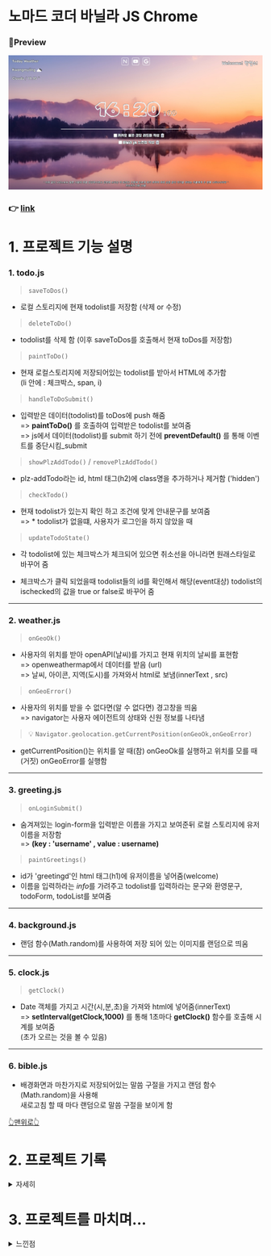 # 노마드 코더 바닐라 JS Chrome

### 🔭Preview

<img src="img/ToDoList-img.jpg" width="800">

### 👉 [link](https://redbuttonking.github.io/web-vanillajs/)
# 1. 프로젝트 기능 설명   

 ### 1. todo.js

> `saveToDos()`

- 로컬 스토리지에 현재 todolist를 저장함 (삭제 or 수정)

> `deleteToDo()`

- todolist를 삭제 함 (이후 saveToDos를 호출해서 현재 toDos를 저장함)

> `paintToDo()`

- 현재 로컬스토리지에 저장되어있는 todolist를 받아서 HTML에 추가함   
  (li 안에 : 체크박스, span, i)

> `handleToDoSubmit()`

- 입력받은 데이터(todolist)를 toDos에 push 해줌   
=> **paintToDo()** 를 호출하여 입력받은 todolist를 보여줌   
=> js에서 데이터(todolist)를 submit 하기 전에 **preventDefault()** 를 통해 이벤트를 중단시킴_submit

>`showPlzAddTodo()` / `removePlzAddTodo()`
- plz-addTodo라는 id, html 태그(h2)에 class명을 추가하거나 제거함 ('hidden')

> `checkTodo()`
- 현재 todolist가 있는지 확인 하고 조건에 맞게 안내문구를 보여줌    
=> * todolist가 없을떄, 사용자가 로그인을 하지 않았을 때

> `updateTodoState()`
- 각 todolist에 있는 체크박스가 체크되어 있으면 취소선을 아니라면 원래스타일로 바꾸어 줌

- 체크박스가 클릭 되었을때 todolist들의 id를 확인해서 해당(event대상) todolist의 ischecked의 값을 true or false로 바꾸어 줌

---

### 2. weather.js

> `onGeoOk()`
- 사용자의 위치를 받아 openAPI(날씨)를 가지고 현재 위치의 날씨를 표현함   
=> openweathermap에서 데이터를 받음 (url)   
=> 날씨, 아이콘, 지역(도시)를 가져와서 html로 보냄(innerText , src)

> `onGeoError()`
- 사용자의 위치를 받을 수 없다면(알 수 없다면) 경고창을 띄움   
=> navigator는 사용자 에이전트의 상태와 신원 정보를 나타냄   

> 💡 `Navigator.geolocation.getCurrentPosition(onGeoOk,onGeoError)`
- getCurrentPosition()는 위치를 알 때(참) onGeoOk를 실행하고 위치를 모를 때(거짓) onGeoError를 실행함

---

### 3. greeting.js

>`onLoginSubmit()`
- 숨겨져있는 login-form을 입력받은 이름을 가지고 보여준뒤 로컬 스토리지에 유저 이름을 저장함   
=> **(key : 'username' , value : username)**

>`paintGreetings()`
- id가 'greetingd'인 html 태그(h1)에 유저이름을 넣어줌(welcome)
- 이름을 입력하라는 *info*를 가려주고 todolist를 입력하라는 문구와 환영문구,   
  todoForm, todoList를 보여줌

---

### 4. background.js

- 랜덤 함수(Math.random)를 사용하여 저장 되어 있는 이미지를 랜덤으로 띄움

---

### 5. clock.js
> `getClock()`
- Date 객체를 가지고 시간(시,분,초)을 가져와 html에 넣어줌(innerText)   
=> **setInterval(getClock,1000)** 를 통해 1초마다 **getClock()** 함수를 호출해 시계를 보여줌   
(초가 오르는 것을 볼 수 있음) 

---

### 6. bible.js

- 배경화면과 마찬가지로 저장되어있는 말씀 구절을 가지고 랜덤 함수(Math.random)을 사용해   
새로고침 할 때 마다 랜덤으로 말씀 구절을 보이게 함

[👆맨위로👆](#노마드-코더-바닐라-js-chrome)

# 2. 프로젝트 기록

<details> 

 <summary>자세히</summary>
   
## day 1 - 24.03.14 

> HTML 태그인 `<Input>` 속성인 **required**를 다시 한번 알게됨  

사용자가 값을 넣지 않으면 제출 할 수 없음

> preventDefault()
 
웹의 event를 발생시켰을떄 자동으로 새로고침이 되는 것을 막는것을 배움  

> classList.toggle

toggle을 사용하여 html태그를 숨기거나 나타나게 하는것을 배움  


> string끼리 합치는 방법 `console.log('hello ${username}')` 을 배움

## day 2 - 24.03.15

> 파일들을 세분화 해서 관리하기 위해 js 폴더와 css 폴더를 각각 만들었음  
 
> 브라우저가 사용자의 입력 정보를 기억하는(저장) **LocalStorage**를 배움  
```js
// 저장할 키값과 값을 저장함
localStorage.setItem("key" , "value");

// 저장되어 있는 값을 키 값을 통해 불러옴
localStorage.getItem("key");

// 저장되어 있는 값을 키 값을 통해 제거함
localStorage.removeItem("key");

```

- JS 코딩시에 반복되는 string이 있다면 실수를 방지 하기 위해 대문자 변수로 저장해주는것이 좋다.    
ex) `const USERNAME_KEY = "username"; `


- 사용자의 이름을 브라우저가 처음으로 받는 상황이라면(local storage가 null 일때) 사용자 이름을 받기 위해 HTML에 있는 `<form>` 태그에 **hidden** class 명을 제거해서 보이게 하고 만약 **local storage** 즉 <u>*username*</u>이 있다면 `<form>` 태그를 숨기기 위해 **hidden** class 명을 태그안에 넣어준다 `loginForm.classList.add(HIDDEN_CLASSNAME);` 

- `<h1>` 태그인 greeting을 보여주기 위해 class 이름 **hidden**을 삭제한다  
`loginForm.classList.remove(HIDDEN_CLASSNAME);`

- `setInterval()` 함수는 내가 원하는 함수를 원하는 시간 주기에 맞춰 반복 실행한다.


- `setTimeout()` 함수는 내가 원하는 시간이 지났을때 한번 실행하는 함수이다.


- js 에서 제공하는 **date** 객체를 사용해서 년,월,일,시간(시/분/초)을 알 수 있다.  
  
  ```js
  // date라는 이름의 Date 객체 생성
  const date = new Date();

  date.getFullyear(); //년도
  date.getDay(); //요일 (숫자로 반환 _ 0:일요일~)
  date.getDate(); //일
  date.getMinutes(); //분
  date.getSeconds(); //초
  date.getMilliseconds(); //밀리초

  등등~~
  ``` 

## day 3 - 24.03.18

> padStart(n,"x") 함수를 배움   

string이 가져야 할 길이가 n 인데 그렇지 않다면 앞쪽에 "x"를 n 길이가 되는 만큼 붙이는 함수 

> js에 있는 Math모듈에서 여러가지 함수를 배움

```js
// 랜덤으로 0~1사이 수를 제공함
Math.random();

// 소수점 밑에 수가 있다면 버림
Math.floor();

// 소수점 밑에 수가 있다면 올림
Math.ceil();

// 소수점 밑에 수를 반올림해줌
Math.round();


//사용한 기능 - 말씀을 랜덤으로 띄우기
bibleVerse[Math.floor(Math.random()*bibleVerse.length)];
```

> js에서 HTML(img태그)를 생성하고 값(src)를 넣어주는 방법을 배움   

```js
// bgImge에 img태그를 생성
const bgImge = document.createElement("img");

// 이미지 위치 (src)를 넣어주기
bgImage.src = `img/~~~~~.jpg`;

// HTML에 태그를 생성하기
document.body.appendChild(bgImage);

```

## day 4 - 24.03.19 _ To Do List 만들기

_이전에 파일들을 다시 정리해서 깃허브에 업로드 함_   

기능 : 사용자가 할 일을 입력하고 그 값을 보여주고 삭제하는 기능을 구현함   

> `handleToDoSubmit(event)`   

할 일을 사용자가 입력했을때 submit의 event를 중지하고 입력한 값을 저장하고   
input창의 value를 지우고 saveTodos()와 panitToDo()를 호출함

> `paintToDo()`   

입력한 값을 가지고 js가 HTML에 li 태그와 span 태그, button 태그 로 조합이 된 태그를 만듦   
버튼에 "click" 이벤트를 넣어서 클릭시에 deleteToDo()를 호출함

> `deleteToDo(event)`

현재 있는 li를 삭제 하는 함수   
event.target의 정보를 가지고 어떤 li(todo항목)을 삭제하는지 알 수 있다.

 
> `saveToDos`   

localStorage에 입력된 값(ToDo)를 array로 저장하게함.

## day 5 - 24.03.20 _ To Do List 만들기 2   

> `forEach()`를 배움.   
 
각각의 item(array)을 가지고 요소마다 함수를 실행시킴

> 애로우 함수를 배움.(간략하게 함수 선언)   

```js
// ex)
parsedTodos.array.forEach((item) => console.log("ㅎㅇㅎㅇ",item));
```

> **todos.js - 기능 추가**  

- 할 일을 완전히 (localStroge 까지) 삭제하는 기능을 구현함   

- 브라우저가 toDos목록을 가져와 보여주기 위해 localstorage에 저장되어 있는 array를 (String으로 저장 되어 있음) JSON.parse()를 통해서 array로 바꾸어 줌.  
- toDo를 추가할 때 덮어쓰기를 방지 하기 위해서 `const ToDos`를 `let ToDos`로 바꾸어 주고 todo를 생성할 때 array에 이어서 추가 되게 끔 `toDos = parsedTodos`를 추가함.   
- todo를 삭제 하기 위해서 todo(text)만 저장하지 않고 id (랜덤한 수)와 함께 objec로 저장함. 이로 인해 js가 어떤 todo를 삭제하는지 id로 식별이 가능해짐.

- `filter()` 함수를 배움   
array의 요소를 가지고 그만큼 ()안에 함수를 실행하고 그때마다 return 값이 true인 요소들만 다시 array를 만들어주는 함수임.   

## day 6 - 24.03.21 _ To Do List 만들기 3   

> 기능 : 유저의 위치 정보를 얻어서 날씨를 띄우는 기능을 구현함   

날씨 데이터 (API)를 가지고 `filter()` 함수를 사용하여 내 위치의 날씨 데이터를 띄움

> `filter()`

promise함수 이기 때문에 당장 일어나지 않고 시간이 걸린뒤에 일어남 그래서 Then과 함께 사용함
```js
fetch(url)  // 1. url를 요청하고
  .then((response) => response.json())   // 2. response(응답)받고
  .then((data) =>{   // 3. 데이터를 얻는다 (HTML에 넣는것 까지)
    const weather = document.querySelector("#weather span:last-child");
    const city = document.querySelector("#weather span:first-child");
    weather.innerText = `${data.weather[0].main}/${data.main.temp}`;
    city.innerText = data.name;
  });
```

## day 7 - 24.03.26 _ To Do List 디자인 하기 _ CSS 1   

> 구글폰트를 사용해서 폰트를 바꿈 

greeting.css , bible.css   

> 새로운 이미지 추가 및 배경이미지(img)의 테두리 여백을 없앰

`imges = ["0.jpeg","1.jpeg","2.jpeg","3.jpeg","4.jpeg"]`   
    부모인 **body**의 padding과 margin을 0으로줌 (자식에게도 영향이 감)

> 텍스트를 중앙 정렬 해놓음

`position: absolute` , `transform: translate(-50%,-50%)`

## day 8 - 24.03.27 _ To Do List 디자인 하기 _ CSS 2   


> 전체적인 위치 조정

날씨 , 환영문구, 시간, 입력창, 말씀, todoList   

>구글 폰트를 사용해서 폰트를 바꿈

clock.css, weather.css

> 텍스트에 그림자를 넣어서 밝은 배경에서 잘 보이게 만듦

`  text-shadow: -1px -1px 0 black `   

> 좀 더 자세한 날씨를 표기함

° 표시 , Today weather , 위치와 날씨/온도 위치 조정   

> 시간 표시 수정

초 부분을 시간/분 보다 작게 만들고 따로 나눠 바뀔 때 마다 흔들리는 현상을 방지시킴 (`possition:absolute`)   


## day 9 - 24.03.29 _ To Do List 디자인 하기 _ CSS 3   

> 초기 화면(이름 입력 안했을 때) info를 만듦   

기능 : blink , 이름 입력시에 사라짐

> 구글 폰트를 사용해서 폰트를 바꿈

info => `<h1>`   

> 이름 입력 부분에 애니메이션을 넣음

`@keyframes bounce` (화살표가 좌우로 움직임)   

> 입력창(일자 bar 형태) 디자인 함

todo.css,login.css

## day 10 - 24.04.01 _ To Do List 디자인 하기 _ CSS 4   

> 구글 폰트를 사용해서 폰트를 바꿈

weather, greeting, todo   

> 삭제 아이콘 및 삭제선 기능 _ input

type = "checkbox" 사용, 체크박스에 체크가 되어있을 때 텍스트에 삭제선(text-decoration) 적용

> 유저에게 안내하는 텍스트를 넣음

todolist가 없거나 첫 이름 입력하기 전에 "Please add something to do today" 라는 문구를 띄움   
반대로 todolist가 있으면 안내문구는 사라지게 함   


**<다음에 해야할 일>**   
1. 체크박스 체크한정보를 저장해서 다음에 들어올때(새로고침) 적용 되는걸 해야함   

## day 11 - 24.04.02 _ To Do List 디자인 하기 _ CSS 5 / 기능 구현(checkbox)

> todolist 취소선 변경

css로 취소선을 적용 시켰는데 js에서 eventlistener로 적용하게끔 바꿈

```js
// todolist의 현재 상태(체크박스)에 따라 css를 변경함
updateTodoState(event);

// css 삭제(취소선 부분)
#todo-list li input[type="checkbox"]:checked + span{
  text-decoration: line-through; 
  color: rgba(255, 255, 255,0.7);
  text-shadow: none;
}

```
> 네이버 , 유튜브 , 구글 링크 생성

a태그로 생성해 놓음

> ~~체크박스 상태 유지 (로컬스토리지에 저장)~~ _ 구현중

도대체.... 왜... 안되는것이야... 내가 모르는 것이 있나 왜 상태 업데이트가 안되고 저장도 안되고 불러오는것도 안되냐 이말이야!!!!!!

> 다음에 해야할 일

1 . 체크박스 기능 구현   
2 . ~~웹페이지 링크 디자인 구현~~

## day 12 - 24.04.03 _ To Do List 디자인 하기 _ CSS 6   

> 웹페이지로 가는 아이콘 생성

네이버, 유튜브, 구글 세 가지의 아이콘을 만들어서 상단쪽에 배치함   

> 로컬스토리지 ischecked 값 변경 _ 함수 기능 변경   

`updateTodoState()`를 ischecked의 값을 변경하는 함수로 바꿈   

> 다음에 해야할 일   

1.체크박스 디자인 구현 (체크박스 클릭시 삭제선 디자인 적용)   


## day 13 - 24.04.04 _ To Do List 디자인 하기 _ CSS 7   


> 드.디.어 checkbox 이벤트 완성.

choeckbox가 선택이 되면 `updateTodoState()`가 실행됨   
함수에서는 조건에 맞게 취소선을 나타내고 toDos의 ischecked의 값을 바꾸고   
다시 로컬 스토리지에 저장( `saveToDos()` )을 한다. 

   



## day 14 - 24.04.08 _ 프로젝트 마무리 단계

> 날씨 아이콘 생성   

**openweather** 에서 제공하는 icon을 가져와 날씨를 img로 표현함

> css 폴더화   

각 구성들 마다 하나의 css를 만들고 style.css에 import 하여 첨삭하기 쉽게 파일을 나눔
```css
// style.css

@import "reset.css";
@import "variables.css";


/* components */
@import "components/login-form.css";
@import "components/clock.css";
@import "components/greeting.css";
@import "components/todo-form.css";
@import "components/todo-list.css";
@import "components/bible.css";
@import "components/weather.css";
@import "components/info.css";
@import "components/webpage.css";
```

[👆기록 처음으로👆](#프로젝트-기록)

</details>

<p></p>

# 3. 프로젝트를 마치며...

<details>

<summary> 느낀점 </summary>

---

바닐라 JS를 배우고 프로젝트를 하면서 학교에서 배운 것과는 많이 달랐다는 걸 느꼈다. 학교에서는 완전히 기초(변수 선언, 함수 사용 방법 등...)를 배웠었다. 이번 강의를 통해서 HTML과 JS가 어떻게 상호작용을 하는지, 사용자의 행동들을 감지하여 여러 이벤트를 발생시키고 로컬에 데이터를 저장하는 방법 등을 배웠다. 이에 따라 JS에 한 걸음 더 다가간 것 같아 매우 보람찬 시간이었다.   

이전에 카카오톡 클론 코딩을 하면서 CSS와 HTML을 잘 다져 놓아서 그런지 디자인하는 것에는 무리가 없었고 한 번 더 복습하는 계기가 되어서 좋았다.

개인적으로 강의에는 없었지만 넣고 싶은 기능과 스타일들을 구현했다. (체크박스 스타일/기능, 안내 문구, 애니메이션, 다른 웹사이트 진입)   
구현하는 데에 내가 생각한 대로 뚝딱 구현되지는 않아서 쉽지는 않았다. 특히 체크박스 기능 구현이 어려웠었는데 포기 할까도 생각 했지만 완성하고 싶은 욕심이 자꾸 생겨서 다시 앉아서 생각해 보고 구글링과 친구들의 조언을 통해 구현했다. 완성된 프로젝트를 바라볼 때는 성취감은 이루 말할 수 없을 만큼 뿌듯했고 나 스스로 대견해했다.

나 스스로 생각해 보고 새로운 것을 만들고 배운 것을 토대로 적용하는데 가장 의미가 있었다. 앞으로도 배움에 있어서 깊게 고민하고 적용하며 응용하는 마인드로 나아가야겠다.

</details>
